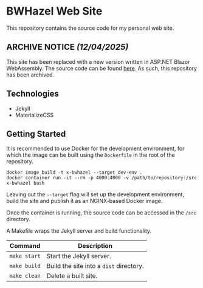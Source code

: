 # BWHazel Web Site

This repository contains the source code for my personal web site.

## ARCHIVE NOTICE _(12/04/2025)_

This site has been replaced with a new version written in ASP.NET Blazor WebAssembly.  The source code can be found [here](https://github.com/bhazel/bwhazel-portfolio-web-site.git).  As such, this repository has been archived.

## Technologies

* Jekyll
* MaterializeCSS

## Getting Started

It is recommended to use Docker for the development environment, for which the image can be built using the `Dockerfile` in the root of the repository.

```
docker image build -t x-bwhazel --target dev-env .
docker container run -it --rm -p 4000:4000 -v /path/to/repository:/src x-bwhazel bash
```

Leaving out the `--target` flag will set up the development environment, build the site and publish it as an NGINX-based Docker image.

Once the container is running, the source code can be accessed in the `/src` directory.

A Makefile wraps the Jekyll server and build functionality.

Command | Description
--- | ---
`make start` | Start the Jekyll server.
`make build` | Build the site into a `dist` directory.
`make clean` | Delete a built site.